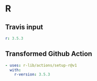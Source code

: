 # R

## Travis input

```yaml
r: 3.5.3
```

## Transformed Github Action

```yaml
- uses: r-lib/actions/setup-r@v1
  with:
    r-version: 3.5.3
```

